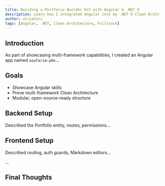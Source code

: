 ```yaml
---
title: Building a Portfolio Builder Kit with Angular & .NET 9
description: Learn how I integrated Angular into my .NET 9 Clean Architecture app to create a standalone portfolio builder.
author: alisafari
tags: [Angular, .NET, Clean Architecture, Fullstack]
---
```


## Introduction

As part of showcasing multi-framework capabilities, I created an Angular app named `asafarim-pbk`...

## Goals
- Showcase Angular skills
- Prove multi-framework Clean Architecture
- Modular, open-source-ready structure

## Backend Setup
Described the Portfolio entity, routes, permissions...

## Frontend Setup
Described routing, auth guards, Markdown editors...

...

## Final Thoughts
